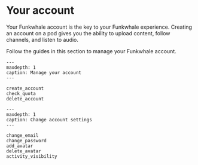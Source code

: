 # Your account

Your Funkwhale account is the key to your Funkwhale experience. Creating an account on a pod gives you the ability to upload content, follow channels, and listen to audio.

Follow the guides in this section to manage your Funkwhale account.

```{toctree}
---
maxdepth: 1
caption: Manage your account
---

create_account
check_quota
delete_account

```

```{toctree}
---
maxdepth: 1
caption: Change account settings
---

change_email
change_password
add_avatar
delete_avatar
activity_visibility

```
